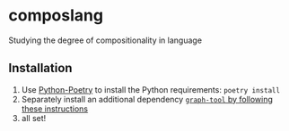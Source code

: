 # composlang
Studying the degree of compositionality in language


## Installation 

1. Use [Python-Poetry](https://python-poetry.org/) to install the Python requirements:
    `poetry install`
2. Separately install an additional dependency [`graph-tool` by following these instructions](https://git.skewed.de/count0/graph-tool/-/wikis/installation-instructions)
3. all set!